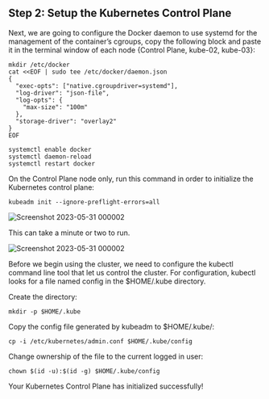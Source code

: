 ## Step 2: Setup the Kubernetes Control Plane

Next, we are going to configure the Docker daemon to use systemd for the management of the container’s cgroups, copy the following block and paste it in the terminal window of each node {Control Plane, kube-02, kube-03}:

```
mkdir /etc/docker
cat <<EOF | sudo tee /etc/docker/daemon.json
{
  "exec-opts": ["native.cgroupdriver=systemd"],
  "log-driver": "json-file",
  "log-opts": {
    "max-size": "100m"
  },
  "storage-driver": "overlay2"
}
EOF

systemctl enable docker
systemctl daemon-reload
systemctl restart docker
```

On the Control Plane node only, run this command in order to initialize the Kubernetes control plane:

```
kubeadm init --ignore-preflight-errors=all
```

![Screenshot 2023-05-31 000002](https://github.com/hoangtranson/kubernetes/assets/35447677/0eaed95f-f447-41b2-a56e-afe57f25e1f4)

This can take a minute or two to run.

![Screenshot 2023-05-31 000002](https://github.com/hoangtranson/kubernetes/assets/35447677/40cb6f9b-836a-48ad-9bde-a0f978a849ed)

Before we begin using the cluster, we need to configure the kubectl command line tool that let us control the cluster. For configuration, kubectl looks for a file named config in the $HOME/.kube directory.

Create the directory:

```
mkdir -p $HOME/.kube
```

Copy the config file generated by kubeadm to $HOME/.kube/:

```
cp -i /etc/kubernetes/admin.conf $HOME/.kube/config
```

Change ownership of the file to the current logged in user:

```
chown $(id -u):$(id -g) $HOME/.kube/config
```

Your Kubernetes Control Plane has initialized successfully!
